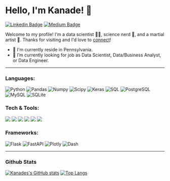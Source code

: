 # Hello, I'm Kanade! 👋
[![Linkedin Badge](https://img.shields.io/badge/-KanadeFuzen-blue?style=flat&logo=Linkedin&logoColor=white&link=https://www.linkedin.com/in/KanadeFuzen/)](https://www.linkedin.com/in/KanadeFuzen/)
[![Medium Badge](https://img.shields.io/badge/-KanadeFuzen-c14438?style=flat&logo=Medium&logoColor=white&link=https://www.kanadefuzen.medium.com)](https://www.kanadefuzen.medium.com)

Welcome to my profile! I'm a data scientist 👨‍💻, science nerd 🧬, and a martial artist 🥋. Thanks for visiting and I'd love to [connect](https://www.linkedin.com/in/KanadeFuzen/)!

- 🌱 I'm currently reside in Pennsylvania.
- 💼 I’m currently looking for job as Data Scientist, Data/Business Analyst, or Data Engineer.
-----
### Languages:
  ![Python](https://img.shields.io/badge/Python-3776AB?style=flat&logo=python&logoColor=white)
  ![Pandas](https://img.shields.io/badge/Pandas-2C2D72?style=flat&logo=pandas&logoColor=white)
  ![Numpy](https://img.shields.io/badge/Numpy-777BB4?style=flat&logo=numpy&logoColor=white)
  ![Scipy](	https://img.shields.io/badge/scikit_learn-F7931E?style=flat&logo=scikit-learn&logoColor=white)
  ![Keras](https://img.shields.io/badge/Keras-D00000?style=flat&logo=Keras&logoColor=white)
  ![SQL](https://img.shields.io/badge/-SQL-blue?style=flat&logo=microsoft-sql-server&logoColor=white)
  ![PostgreSQL](https://img.shields.io/badge/PostgreSQL-316192?style=flat&logo=postgresql&logoColor=white)
  ![MySQL](https://img.shields.io/badge/MySQL-%2300f.svg?style=flat&logo=mysql&logoColor=white)
  ![SQLite](https://img.shields.io/badge/SQLite-2E3440?style=flat&logo=sqlite)
  
### Tech & Tools:
<img src="http://img.shields.io/badge/-VS%20Code-007ACC?style=flat&logo=visual%20studio%20code&logoColor=white"> <img src="http://img.shields.io/badge/-Github-000000?style=flat&logo=github&logoColor=FFFFFF"> <img src="http://img.shields.io/badge/-Git-F1502F?style=flat&logo=git&logoColor=FFFFFF"> <img src="https://img.shields.io/badge/-MongoDB-4DB33D?style=flat&logo=mongodb&logoColor=FFFFFF"> <img src="https://img.shields.io/badge/Amazon_AWS-232F3E?style=flat&logo=amazon-aws&logoColor=white"> <img src="https://img.shields.io/badge/Docker-2CA5E0?flat&logo=docker&logoColor=white">

### Frameworks:
![Flask](https://img.shields.io/badge/Flask-000000?style=flat&logo=flask&logoColor=white)
![FastAPI](https://img.shields.io/badge/FastAPI-109989?style=flat&logo=FASTAPI&logoColor=white)
![Plotly](https://img.shields.io/badge/Plotly-239120?style=flat&logo=plotly&logoColor=white)
![Dash](https://img.shields.io/badge/Dash-2E3440?style=flat&logo=dash)

-----
### Github Stats
[![Kanades's GitHub stats](https://github-readme-stats.vercel.app/api?username=KanadeFuzen&theme=dark)](https://github.com/KanadeFuzen/github-readme-stats)
[![Top Langs](https://github-readme-stats.vercel.app/api/top-langs/?username=KanadeFuzen&layout=compact&theme=dark)](https://github.com/KanadeFuzen/github-readme-stats)
